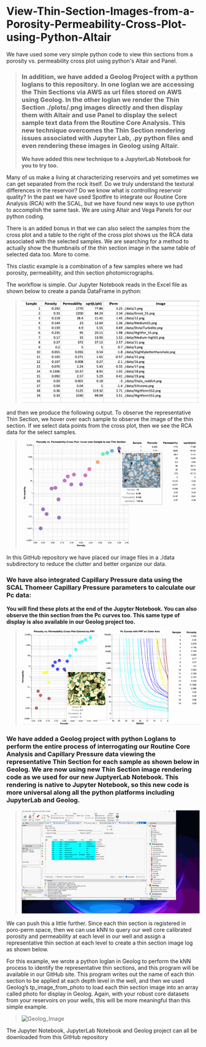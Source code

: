 # View-Thin-Section-Images-from-a-Porosity-Permeability-Cross-Plot-using-Python-Altair
We have used some very simple python code to view thin sections from a porosity vs. permeability cross plot using python's Altair and Panel.

>
>### In addition, we have added a Geolog Project with a python loglans to this repository. In one loglan we are accessing the Thin Sections via AWS as url files stored on AWS using Geolog. In the other loglan we render the Thin Section ./plots/.png images directly and then display them with Altair and use Panel to display the select sample text data from the Routine Core Analysis. This new technique overcomes the Thin Section rendering issues associated with Jupyter Lab, .py python files and even rendering these images in Geolog using Altair.
>
>**We have added this new technique to a JupyterLab Notebook for you to try too.** 

Many of us make a living at characterizing reservoirs and yet sometimes we can get separated from the rock itself. Do we truly understand the textural differences in the reservoir? Do we know what is controlling reservoir quality? In the past we have used Spotfire to integrate our Routine Core Analysis (RCA) with the SCAL, but we have found new ways to use python to accomplish the same task. We are using Altair and Vega Panels for our python coding. 

There is an added bonus in that we can also select the samples from the cross plot and a table to the right of the cross plot shows us the RCA data associated with the selected samples. We are searching for a method to actually show the thumbnails of the thin section image in the same table of selected data too. More to come. 

This clastic example is a combination of a few samples where we had porosity, permeability, and thin section photomicrographs. 

The workflow is simple. Our Jupyter Notebook reads in the Excel file as shown below to create a panda DataFrame in python: 

>![Geolog_Image](Excel.png)

and then we produce the following output. To observe the representative Thin Section, we hover over each sample to observe the image of the thin section. If we select data points from the cross plot, then we see the RCA data for the select samples.

>![Geolog_Image](sqrt_k_phi.gif)

In this GitHub repository we have placed our image files in a ./data subdirectory to reduce the clutter and better organize our data.

### We have also integrated Capillary Pressure data using the SCAL Thomeer Capillary Pressure parameters to calculate our Pc data:
**You will find these plots at the end of the Jupyter Notebook. You can also observe the thin section from the Pc curves too. This same type of display is also available in our Geolog project too.**

>![Geolog_Image](k-phi_with_Pc_ts.gif)

### We have added a Geolog project with python Loglans to perform the entire process of interrogating our Routine Core Analysis and Capillary Pressure data viewing the representative Thin Section for each sample as shown below in Geolog. We are now using new Thin Section image rendering code as we used for our new JuptyerLab Notebook. This rendering is native to Jupyter Notebook, so this new code is more universal along all the python platforms including JupyterLab and Geolog. 

>![Geolog_Image](k-phi_with_Pc_ts_Geolog.gif)

We can push this a little further. Since each thin section is registered in poro-perm space, then we can use kNN to query our well core calibrated porosity and permeability at each level in our well and assign a representative thin section at each level to create a thin section image log as shown below. 

For this example, we wrote a python loglan in Geolog to perform the kNN process to identify the representative thin sections, and this program will be available in our GitHub site. This program writes out the name of each thin section to be applied at each depth level in the well, and then we used Geolog’s tp_image_from_photo to load each thin section image into an array called photo for display in Geolog. Again, with your robust core datasets from your reservoirs on your wells, this will be more meaningful than this simple example. 

>![Geolog_Image](ts_image_log2.gif)

The Jupyter Notebook, JupyterLab Notebook and Geolog project can all be downloaded from this GitHub repository



